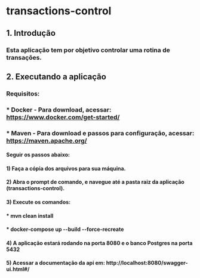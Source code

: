# transactions-control

## 1. Introdução
### Esta aplicação tem por objetivo controlar uma rotina de transações.
## 2. Executando a aplicação
### Requisitos:
### * Docker - Para download, acessar: https://www.docker.com/get-started/
### * Maven - Para download e passos para configuração, acessar: https://maven.apache.org/
#### Seguir os passos abaixo:
#### 1) Faça a cópia dos arquivos para sua máquina.
#### 2) Abra o prompt de comando, e navegue até a pasta raiz da aplicação (transactions-control).
#### 3) Execute os comandos:
#### * mvn clean install
#### * docker-compose up --build --force-recreate
#### 4) A aplicação estará rodando na porta 8080 e o banco Postgres na porta 5432
#### 5) Acessar a documentação da api em: http://localhost:8080/swagger-ui.html#/
